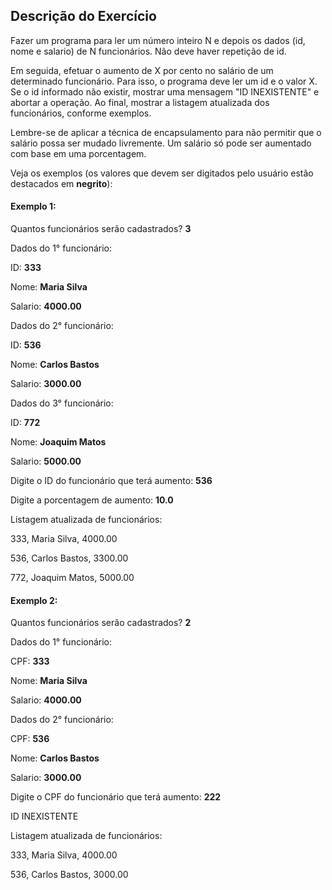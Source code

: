 ## Descrição do Exercício

Fazer um programa para ler um número inteiro N e depois os dados (id, nome e salario) de N
funcionários. Não deve haver repetição de id.

Em seguida, efetuar o aumento de X por cento no salário de um determinado funcionário. Para isso, o programa deve ler um id e o valor X. Se o id informado não existir, mostrar uma mensagem "ID INEXISTENTE" e abortar a operação. Ao final, mostrar a listagem atualizada dos funcionários, conforme exemplos.

Lembre-se de aplicar a técnica de encapsulamento para não permitir que o salário possa ser mudado livremente. Um salário só pode ser aumentado com base em uma porcentagem.

Veja os exemplos (os valores que devem ser digitados pelo usuário estão destacados em **negrito**):

#### Exemplo 1:

Quantos funcionários serão cadastrados? **3**



Dados do 1° funcionário:

ID: **333**

Nome: **Maria Silva**

Salario: **4000.00**



Dados do 2° funcionário:

ID: **536**

Nome: **Carlos Bastos**

Salario: **3000.00**



Dados do 3° funcionário:

ID: **772**

Nome: **Joaquim Matos**

Salario: **5000.00**



Digite o ID do funcionário que terá aumento: **536**

Digite a porcentagem de aumento: **10.0**



Listagem atualizada de funcionários:

333, Maria Silva, 4000.00

536, Carlos Bastos, 3300.00

772, Joaquim Matos, 5000.00

#### Exemplo 2:
Quantos funcionários serão cadastrados? **2**



Dados do 1° funcionário:

CPF: **333**

Nome: **Maria Silva**

Salario: **4000.00**



Dados do 2° funcionário:

CPF: **536**

Nome: **Carlos Bastos**

Salario: **3000.00**



Digite o CPF do funcionário que terá aumento: **222**

ID INEXISTENTE



Listagem atualizada de funcionários:

333, Maria Silva, 4000.00

536, Carlos Bastos, 3000.00